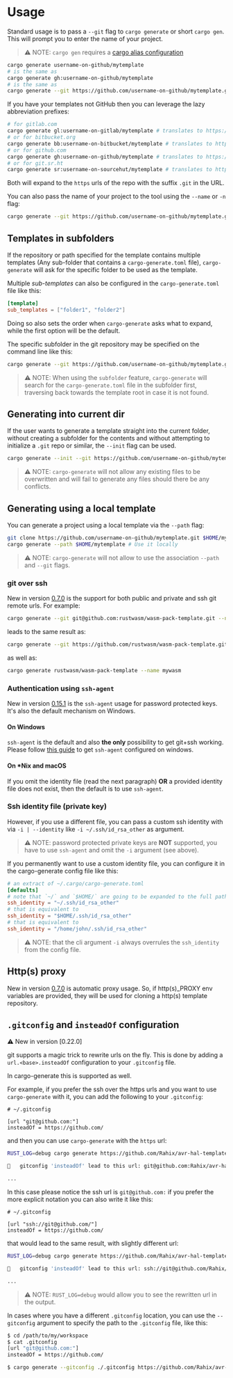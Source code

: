 # Usage

Standard usage is to pass a `--git` flag to `cargo generate` or short `cargo gen`. This will prompt you to enter the name of your project.

> ⚠️ NOTE: `cargo gen` requires a [cargo alias configuration](#cargo-gen---alias)

```sh
cargo generate username-on-github/mytemplate
# is the same as
cargo generate gh:username-on-github/mytemplate
# is the same as
cargo generate --git https://github.com/username-on-github/mytemplate.git
```

If you have your templates not GitHub then you can leverage the lazy abbreviation prefixes:

```sh
# for gitlab.com
cargo generate gl:username-on-gitlab/mytemplate # translates to https://gitlab.com/username-on-gitlab/mytemplate.git
# or for bitbucket.org
cargo generate bb:username-on-bitbucket/mytemplate # translates to https://bitbucket.org/username-on-bitbucket/mytemplate.git
# or for github.com
cargo generate gh:username-on-github/mytemplate # translates to https://github.com/username-on-github/mytemplate.git
# or for git.sr.ht
cargo generate sr:username-on-sourcehut/mytemplate # translates to https://git.sr.ht/~username-on-sourcehut/mytemplate (note the tilde)
```

Both will expand to the `https` urls of the repo with the suffix `.git` in the URL.

You can also pass the name of your project to the tool using the `--name` or `-n` flag:

```sh
cargo generate --git https://github.com/username-on-github/mytemplate.git --name myproject
```

## Templates in subfolders

If the repository or path specified for the template contains multiple templates (Any sub-folder that contains a `cargo-generate.toml` file), `cargo-generate` will ask for the specific folder to be used as the template.

Multiple *sub-templates* can also be configured in the `cargo-generate.toml` file like this:

```toml
[template]
sub_templates = ["folder1", "folder2"]
```

Doing so also sets the order when `cargo-generate` asks what to expand, while the first option will be the default.

The specific subfolder in the git repository may be specified on the command line like this:

```sh
cargo generate --git https://github.com/username-on-github/mytemplate.git <relative-template-path>
```

> ⚠️ NOTE: When using the `subfolder` feature, `cargo-generate` will search for the `cargo-generate.toml` file in the subfolder first, traversing back towards the template root in case it is not found.

## Generating into current dir

If the user wants to generate a template straight into the current folder, without creating a subfolder for the contents and without attempting to initialize a `.git` repo or similar, the `--init` flag can be used.

```sh
cargo generate --init --git https://github.com/username-on-github/mytemplate.git
```

> ⚠️ NOTE: `cargo-generate` will not allow any existing files to be overwritten and will fail to generate any files should there be any conflicts.

## Generating using a local template

You can generate a project using a local template via the `--path` flag:

```sh
git clone https://github.com/username-on-github/mytemplate.git $HOME/mytemplate # Clone any template
cargo generate --path $HOME/mytemplate # Use it locally
```

> ⚠️ NOTE: `cargo-generate` will not allow to use the association `--path` and `--git` flags.

### git over ssh

New in version [0.7.0] is the support for both public and private and ssh git remote urls.
For example:

```sh
cargo generate --git git@github.com:rustwasm/wasm-pack-template.git --name mywasm
```

leads to the same result as:

```sh
cargo generate --git https://github.com/rustwasm/wasm-pack-template.git --name mywasm
```

as well as:

```sh
cargo generate rustwasm/wasm-pack-template --name mywasm
```

### Authentication using `ssh-agent`

New in version [0.15.1] is the `ssh-agent` usage for password protected keys. It's also the default mechanism on Windows.

#### On Windows

`ssh-agent` is the default and also **the only** possibility to get git+ssh working.
Please follow [this guide](https://github.com/cargo-generate/cargo-generate/discussions/653) to get `ssh-agent` configured on windows.

#### On *Nix and macOS

If you omit the identity file (read the next paragraph) **OR** a provided identity file does not exist, then the default is to use `ssh-agent`.

### Ssh identity file (private key)

However, if you use a different file, you can pass a custom ssh identity with via `-i | --identity` like `-i ~/.ssh/id_rsa_other` as argument.

> ⚠️ NOTE: password protected private keys are **NOT** supported, you have to use `ssh-agent` and omit the `-i` argument (see above).

If you permanently want to use a custom identity file, you can configure it in the cargo-generate config file like this:

```toml
# an extract of ~/.cargo/cargo-generate.toml
[defaults]
# note that `~/` and `$HOME/` are going to be expanded to the full path seamlessly
ssh_identity = "~/.ssh/id_rsa_other"
# that is equivalent to
ssh_identity = "$HOME/.ssh/id_rsa_other"
# that is equivalent to
ssh_identity = "/home/john/.ssh/id_rsa_other"
```

> ⚠️ NOTE: that the cli argument `-i` always overrules the `ssh_identity` from the config file.

## Http(s) proxy

New in version [0.7.0] is automatic proxy usage. So, if http(s)\_PROXY env variables are provided, they
will be used for cloning a http(s) template repository.

[0.7.0]: https://github.com/cargo-generate/cargo-generate/releases/tag/v0.7.0
[0.9.0]: https://github.com/cargo-generate/cargo-generate/releases/tag/v0.9.0
[0.15.1]: https://github.com/cargo-generate/cargo-generate/releases/tag/v0.15.1
[VSCode]: https://code.visualstudio.com
[`Rhai`]: https://rhai.rs/book/
[Rhai language extension]: https://marketplace.visualstudio.com/items?itemName=rhaiscript.vscode-rhai

## `.gitconfig` and `insteadOf` configuration

⚠️ New in version [0.22.0]

git supports a magic trick to rewrite urls on the fly. This is done by adding a `url.<base>.insteadOf` configuration to your `.gitconfig` file.

In cargo-generate this is supported as well.

For example, if you prefer the ssh over the https urls and you want to use `cargo-generate` with it, you can add the following to your `.gitconfig`:

```.gitconfig
# ~/.gitconfig

[url "git@github.com:"]
insteadOf = https://github.com/
```

and then you can use `cargo-generate` with the `https` url:

```sh
RUST_LOG=debug cargo generate https://github.com/Rahix/avr-hal-template.git

🔧   gitconfig 'insteadOf' lead to this url: git@github.com:Rahix/avr-hal-template.git

...
```

In this case please notice the ssh url is `git@github.com:` if you prefer the more explicit notation you can also write it like this:

```.gitconfig
# ~/.gitconfig

[url "ssh://git@github.com/"]
insteadOf = https://github.com/
```

that would lead to the same result, with slightly different url:

```sh
RUST_LOG=debug cargo generate https://github.com/Rahix/avr-hal-template.git

🔧   gitconfig 'insteadOf' lead to this url: ssh://git@github.com/Rahix/avr-hal-template.git

...
```

> ⚠️ NOTE: `RUST_LOG=debug` would allow you to see the rewritten url in the output.

In cases where you have a different `.gitconfig` location, you can use the `--gitconfig` argument to specify the path to the `.gitconfig` file, like this:

```sh
$ cd /path/to/my/workspace
$ cat .gitconfig
[url "git@github.com:"]
insteadOf = https://github.com/

$ cargo generate --gitconfig ./.gitconfig https://github.com/Rahix/avr-hal-template.git
```
